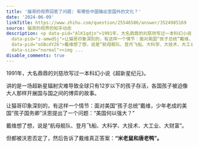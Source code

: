 ```yaml
---
title: '猫哥的视界回答了问题: 有哪些中国输出至国外的文化？'
date: '2024-06-09'
linkTitle: https://www.zhihu.com/question/25546586/answer/3524985169
source: 猫哥的视界的知乎动态
description: <p data-pid="AlK1qdjn">1991年，大名鼎鼎的刘慈欣写过一本科幻小说《超新星纪元》。</p><p data-pid="Sv2NCPYP">讲的是一场超新星辐射灾难导致全球只有12岁以下的孩子存活，各国孩子被迫像大人那样开展国与国之间的博弈的故事。</p><p
  data-pid="z-amwdSj">让猫哥印象深刻的，有这样一个情节：面对美国“孩子总统”戴维，少年老成的美国“孩子国务卿”沃恩提出了一个问题：“美国何以强大？”</p><p
  data-pid="oSBcdYZ6">戴维想了想，说是“航母舰队、登月飞船、大科学、大技术、大工业、大财富”。</p><p data-pid="qyZyOn4n">但都被沃恩否定了，然后告诉了戴维真正答案：<b>“米老鼠和唐老鸭”。</b></p><figure
  data-size="normal"><img ...
disable_comments: true
---
```

<p data-pid="AlK1qdjn">1991年，大名鼎鼎的刘慈欣写过一本科幻小说《超新星纪元》。</p><p data-pid="Sv2NCPYP">讲的是一场超新星辐射灾难导致全球只有12岁以下的孩子存活，各国孩子被迫像大人那样开展国与国之间的博弈的故事。</p><p data-pid="z-amwdSj">让猫哥印象深刻的，有这样一个情节：面对美国“孩子总统”戴维，少年老成的美国“孩子国务卿”沃恩提出了一个问题：“美国何以强大？”</p><p data-pid="oSBcdYZ6">戴维想了想，说是“航母舰队、登月飞船、大科学、大技术、大工业、大财富”。</p><p data-pid="qyZyOn4n">但都被沃恩否定了，然后告诉了戴维真正答案：<b>“米老鼠和唐老鸭”。</b></p><figure data-size="normal"><img ...